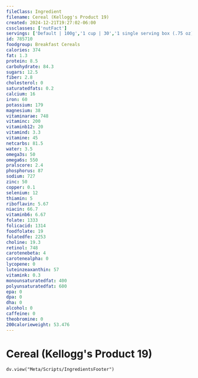 ```yaml
---
fileClass: Ingredient
filename: Cereal (Kellogg's Product 19)
created: 2024-12-21T19:27:02-06:00
cssclasses: ['nutFact']
servings: ['Default | 100g','1 cup | 30','1 single serving box (.75 oz) | 21','1 prepackaged bowl (0.75 oz) | 21']
id: 785710
foodgroup: Breakfast Cereals
calories: 374
fat: 1.3
protein: 8.5
carbohydrate: 84.3
sugars: 12.5
fiber: 2.8
cholesterol: 0
saturatedfats: 0.2
calcium: 16
iron: 60
potassium: 179
magnesium: 38
vitaminarae: 748
vitaminc: 200
vitaminb12: 20
vitamind: 3.3
vitamine: 45
netcarbs: 81.5
water: 3.5
omega3s: 50
omega6s: 550
pralscore: 2.4
phosphorus: 87
sodium: 727
zinc: 50
copper: 0.1
selenium: 12
thiamin: 5
riboflavin: 5.67
niacin: 66.7
vitaminb6: 6.67
folate: 1333
folicacid: 1314
foodfolate: 19
folatedfe: 2253
choline: 19.3
retinol: 748
carotenebeta: 4
carotenealpha: 0
lycopene: 0
luteinzeaxanthin: 57
vitamink: 0.3
monounsaturatedfat: 400
polyunsaturatedfat: 600
epa: 0
dpa: 0
dha: 0
alcohol: 0
caffeine: 0
theobromine: 0
200calorieweight: 53.476
---
```


# Cereal (Kellogg's Product 19)

```dataviewjs
dv.view("Meta/Scripts/IngredientsFooter")
```